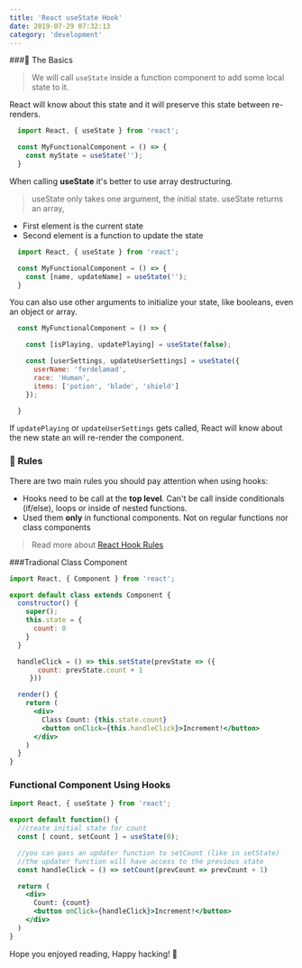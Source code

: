 ```yaml
---
title: 'React useState Hook'
date: 2019-07-29 07:32:13
category: 'development'
---
```


###📌 The Basics

> We will call `useState` inside a function component to add some local state to it.

React will know about this state and it will preserve this state between re-renders.

```jsx
  import React, { useState } from 'react';

  const MyFunctionalComponent = () => {
    const myState = useState('');
  }
```

When calling **useState** it's better to use array destructuring.

> useState only takes one argument, the initial state. useState returns an array,
 - First element is the current state
 - Second element is a function to update the state

```jsx
  import React, { useState } from 'react';

  const MyFunctionalComponent = () => {
    const [name, updateName] = useState('');
  }
```

You can also use other arguments to initialize your state, like booleans, even an object or array.
```jsx
  const MyFunctionalComponent = () => {

    const [isPlaying, updatePlaying] = useState(false);

    const [userSettings, updateUserSettings] = useState({
      userName: 'ferdelamad',
      race: 'Human',
      items: ['potion', 'blade', 'shield']
    });

  }
```
If `updatePlaying` or `updateUserSettings` gets called, React will know about the new state an will re-render the component.

### 📐 Rules
There are two main rules you should pay attention when using hooks:
 - Hooks need to be call at the **top level**. Can't be call inside conditionals (if/else), loops or inside of nested functions.
 - Used them **only** in functional components. Not on regular functions nor class components

> Read more about [React Hook Rules](https://reactjs.org/docs/hooks-rules.html)

###Tradional Class Component
```jsx
import React, { Component } from 'react';

export default class extends Component {
  constructor() {
    super();
    this.state = {
      count: 0
    }
  }

  handleClick = () => this.setState(prevState => ({
       count: prevState.count + 1
     }))

  render() {
    return (
      <div>
        Class Count: {this.state.count}
        <button onClick={this.handleClick}>Increment!</button>
      </div>
    )
  }
}
```

### Functional Component Using Hooks
```jsx
import React, { useState } from 'react';

export default function() {
  //create initial state for count
  const [ count, setCount ] = useState(0);

  //you can pass an updater function to setCount (like in setState)
  //the updater function will have access to the previous state
  const handleClick = () => setCount(prevCount => prevCount + 1)

  return (
    <div>
      Count: {count}
      <button onClick={handleClick}>Increment!</button>
    </div>
  )
}
```
Hope you enjoyed reading, Happy hacking! 👻
